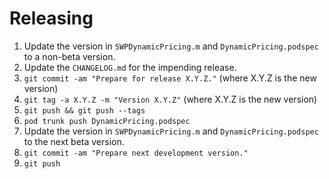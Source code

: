 Releasing
=========

 1. Update the version in `SWPDynamicPricing.m` and `DynamicPricing.podspec` to a non-beta version.
 2. Update the `CHANGELOG.md` for the impending release.
 3. `git commit -am "Prepare for release X.Y.Z."` (where X.Y.Z is the new version)
 4. `git tag -a X.Y.Z -m "Version X.Y.Z"` (where X.Y.Z is the new version)
 5. `git push && git push --tags`
 6. `pod trunk push DynamicPricing.podspec`
 7. Update the version in `SWPDynamicPricing.m` and `DynamicPricing.podspec` to the next beta version.
 8. `git commit -am "Prepare next development version."`
 9. `git push`
